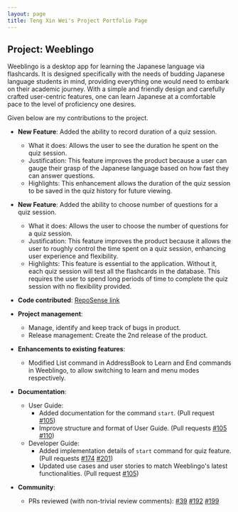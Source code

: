 ```yaml
---
layout: page
title: Teng Xin Wei's Project Portfolio Page
---
```


## Project: Weeblingo

Weeblingo is a desktop app for learning the Japanese language via flashcards. It is designed specifically with the needs
of budding Japanese language students in mind, providing everything one would need to embark on their academic journey.
With a simple and friendly design and carefully crafted user-centric features, one can learn Japanese at a comfortable
pace to the level of proficiency one desires.

Given below are my contributions to the project.

* **New Feature**: Added the ability to record duration of a quiz session.
    * What it does: Allows the user to see the duration he spent on the quiz session.
    * Justification: This feature improves the product because a user can gauge their grasp of the Japanese
      language based on how fast they can answer questions.
    * Highlights: This enhancement allows the duration of the quiz session to be saved in the quiz history for future viewing.

* **New Feature**: Added the ability to choose number of questions for a quiz session.
    * What it does: Allows the user to choose the number of questions for a quiz session.
    * Justification: This feature improves the product because it allows the user to 
      roughly control the time spent on a quiz session, enhancing user experience and flexibility.
    * Highlights: This feature is essential to the application. Without it, each quiz session will test 
      all the flashcards in the database. This requires the user to spend long periods
      of time to complete the quiz session with no flexibility provided.

* **Code contributed**: [RepoSense link](https://nus-cs2103-ay2021s2.github.io/tp-dashboard/?search=xinweit&sort=groupTitle&sortWithin=title&timeframe=commit&mergegroup=&groupSelect=groupByRepos&breakdown=true&checkedFileTypes=docs~functional-code~test-code~other&tabOpen=true&tabType=authorship&tabAuthor=xinweit&tabRepo=AY2021S2-CS2103T-T13-1%2Ftp%5Bmaster%5D&authorshipIsMergeGroup=false&authorshipFileTypes=test-code&authorshipIsBinaryFileTypeChecked=false)

* **Project management**:
    * Manage, identify and keep track of bugs in product.
    * Release management: Create the 2nd release of the product.

* **Enhancements to existing features**: 
    * Modified List command in AddressBook to Learn and End commands in Weeblingo,
    to allow switching to learn and menu modes respectively.

* **Documentation**:
    * User Guide:
        * Added documentation for the command `start`. 
          (Pull request
          [\#105](https://github.com/AY2021S2-CS2103T-T13-1/tp/pull/105/files))
        * Improve structure and format of User Guide. 
          (Pull requests
          [\#105](https://github.com/AY2021S2-CS2103T-T13-1/tp/pull/105/files)
          [\#110](https://github.com/AY2021S2-CS2103T-T13-1/tp/pull/110/files))
    * Developer Guide:
        * Added implementation details of `start` command for quiz feature.
          (Pull requests
          [\#174](https://github.com/AY2021S2-CS2103T-T13-1/tp/pull/174/files)
          [\#201](https://github.com/AY2021S2-CS2103T-T13-1/tp/pull/201/files))
        * Updated use cases and user stories to match Weeblingo's latest functionalities.
          (Pull request
          [\#105](https://github.com/AY2021S2-CS2103T-T13-1/tp/pull/105/files))
          
* **Community**:
    * PRs reviewed (with non-trivial review comments): 
      [\#39](https://github.com/AY2021S2-CS2103T-T13-1/tp/pull/39)
      [\#192](https://github.com/AY2021S2-CS2103T-T13-1/tp/pull/192)
      [\#199](https://github.com/AY2021S2-CS2103T-T13-1/tp/pull/199)
